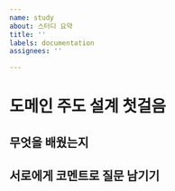 ```yaml
---
name: study
about: 스터디 요약
title: ''
labels: documentation
assignees: ''

---
```


# 도메인 주도 설계 첫걸음

## 무엇을 배웠는지

## 서로에게 코멘트로 질문 남기기
